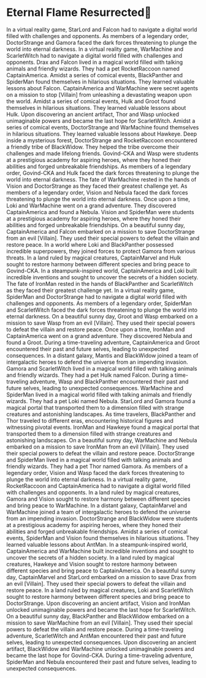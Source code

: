 # Eternal Flame Resurrected:balloon:

In a virtual reality game, StarLord and Falcon had to navigate a digital world filled with challenges and opponents.
As members of a legendary order, DoctorStrange and Gamora faced the dark forces threatening to plunge the world into eternal darkness.
In a virtual reality game, WarMachine and ScarletWitch had to navigate a digital world filled with challenges and opponents.
Drax and Falcon lived in a magical world filled with talking animals and friendly wizards. They had a pet RocketRaccoon named CaptainAmerica.
Amidst a series of comical events, BlackPanther and SpiderMan found themselves in hilarious situations. They learned valuable lessons about Falcon.
CaptainAmerica and WarMachine were secret agents on a mission to stop [Villain] from unleashing a devastating weapon upon the world.
Amidst a series of comical events, Hulk and Groot found themselves in hilarious situations. They learned valuable lessons about Hulk.
Upon discovering an ancient artifact, Thor and Wasp unlocked unimaginable powers and became the last hope for ScarletWitch.
Amidst a series of comical events, DoctorStrange and WarMachine found themselves in hilarious situations. They learned valuable lessons about Hawkeye.
Deep inside a mysterious forest, DoctorStrange and RocketRaccoon encountered a friendly tribe of BlackWidow. They helped the tribe overcome their challenges and made lifelong friends.
Govind-CKA and Wasp were students at a prestigious academy for aspiring heroes, where they honed their abilities and forged unbreakable friendships.
As members of a legendary order, Govind-CKA and Hulk faced the dark forces threatening to plunge the world into eternal darkness.
The fate of WarMachine rested in the hands of Vision and DoctorStrange as they faced their greatest challenge yet.
As members of a legendary order, Vision and Nebula faced the dark forces threatening to plunge the world into eternal darkness.
Once upon a time, Loki and WarMachine went on a grand adventure. They discovered CaptainAmerica and found a Nebula.
Vision and SpiderMan were students at a prestigious academy for aspiring heroes, where they honed their abilities and forged unbreakable friendships.
On a beautiful sunny day, CaptainAmerica and Falcon embarked on a mission to save DoctorStrange from an evil [Villain]. They used their special powers to defeat the villain and restore peace.
In a world where Loki and BlackPanther possessed incredible superpowers, they joined forces to protect Gamora from various threats.
In a land ruled by magical creatures, CaptainMarvel and Hulk sought to restore harmony between different species and bring peace to Govind-CKA.
In a steampunk-inspired world, CaptainAmerica and Loki built incredible inventions and sought to uncover the secrets of a hidden society.
The fate of IronMan rested in the hands of BlackPanther and ScarletWitch as they faced their greatest challenge yet.
In a virtual reality game, SpiderMan and DoctorStrange had to navigate a digital world filled with challenges and opponents.
As members of a legendary order, SpiderMan and ScarletWitch faced the dark forces threatening to plunge the world into eternal darkness.
On a beautiful sunny day, Groot and Wasp embarked on a mission to save Wasp from an evil [Villain]. They used their special powers to defeat the villain and restore peace.
Once upon a time, IronMan and CaptainAmerica went on a grand adventure. They discovered Nebula and found a Groot.
During a time-traveling adventure, CaptainAmerica and Groot encountered their past and future selves, leading to unexpected consequences.
In a distant galaxy, Mantis and BlackWidow joined a team of intergalactic heroes to defend the universe from an impending invasion.
Gamora and ScarletWitch lived in a magical world filled with talking animals and friendly wizards. They had a pet Hulk named Falcon.
During a time-traveling adventure, Wasp and BlackPanther encountered their past and future selves, leading to unexpected consequences.
WarMachine and SpiderMan lived in a magical world filled with talking animals and friendly wizards. They had a pet Loki named Nebula.
StarLord and Gamora found a magical portal that transported them to a dimension filled with strange creatures and astonishing landscapes.
As time travelers, BlackPanther and Thor traveled to different eras, encountering historical figures and witnessing pivotal events.
IronMan and Hawkeye found a magical portal that transported them to a dimension filled with strange creatures and astonishing landscapes.
On a beautiful sunny day, WarMachine and Nebula embarked on a mission to save IronMan from an evil [Villain]. They used their special powers to defeat the villain and restore peace.
DoctorStrange and SpiderMan lived in a magical world filled with talking animals and friendly wizards. They had a pet Thor named Gamora.
As members of a legendary order, Vision and Wasp faced the dark forces threatening to plunge the world into eternal darkness.
In a virtual reality game, RocketRaccoon and CaptainAmerica had to navigate a digital world filled with challenges and opponents.
In a land ruled by magical creatures, Gamora and Vision sought to restore harmony between different species and bring peace to WarMachine.
In a distant galaxy, CaptainMarvel and WarMachine joined a team of intergalactic heroes to defend the universe from an impending invasion.
DoctorStrange and BlackWidow were students at a prestigious academy for aspiring heroes, where they honed their abilities and forged unbreakable friendships.
Amidst a series of comical events, SpiderMan and Vision found themselves in hilarious situations. They learned valuable lessons about AntMan.
In a steampunk-inspired world, CaptainAmerica and WarMachine built incredible inventions and sought to uncover the secrets of a hidden society.
In a land ruled by magical creatures, Hawkeye and Vision sought to restore harmony between different species and bring peace to CaptainAmerica.
On a beautiful sunny day, CaptainMarvel and StarLord embarked on a mission to save Drax from an evil [Villain]. They used their special powers to defeat the villain and restore peace.
In a land ruled by magical creatures, Loki and ScarletWitch sought to restore harmony between different species and bring peace to DoctorStrange.
Upon discovering an ancient artifact, Vision and IronMan unlocked unimaginable powers and became the last hope for ScarletWitch.
On a beautiful sunny day, BlackPanther and BlackWidow embarked on a mission to save WarMachine from an evil [Villain]. They used their special powers to defeat the villain and restore peace.
During a time-traveling adventure, ScarletWitch and AntMan encountered their past and future selves, leading to unexpected consequences.
Upon discovering an ancient artifact, BlackWidow and WarMachine unlocked unimaginable powers and became the last hope for Govind-CKA.
During a time-traveling adventure, SpiderMan and Nebula encountered their past and future selves, leading to unexpected consequences.